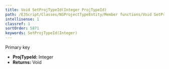 ```yaml
---
title: Void SetProjTypeId(Integer ProjTypeId)
path: /EJScript/Classes/NSProjectTypeEntity/Member functions/Void SetProjTypeId(Integer p_0)
intellisense: 1
classref: 1
sortOrder: 5871
keywords: SetProjTypeId(Integer)
---
```



Primary key



* **ProjTypeId:** Integer
* **Returns:** Void


